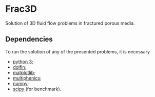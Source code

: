 # Frac3D

Solution of 3D fluid flow problems in fractured porous media.

## Dependencies

To run the solution of any of the presented problems, it is necessary

- [python 3](https://www.python.org/downloads/);
- [dolfin](https://fenicsproject.org/docs/dolfin/dev/python/index.html);
- [matplotlib](https://pypi.org/project/matplotlib/);
- [multiphenics](https://github.com/mathLab/multiphenics);
- [numpy](https://pypi.org/project/numpy/);
- [scipy](https://pypi.org/project/scipy/) (for benchmark).